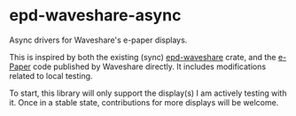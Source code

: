 # epd-waveshare-async

Async drivers for Waveshare's e-paper displays.

This is inspired by both the existing (sync) [epd-waveshare](https://github.com/caemor/epd-waveshare) crate, and the [e-Paper](https://github.com/waveshareteam/e-Paper/tree/master) code published by Waveshare directly. It includes modifications related to local testing.

To start, this library will only support the display(s) I am actively testing with it. Once in a stable state, contributions for more displays will be welcome.
